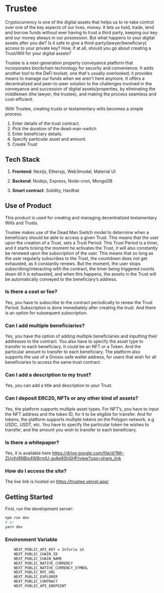 # Trustee
Cryptocurrency is one of the digital assets that helps us to re-take control over one of the key aspects of our lives, money. It lets us hold, trade, lend and borrow funds without ever having to trust a third party, keeping our key and our money always in our possession.
But what happens to your digital assets after you die?  Is it safe to give a third-party(lawyer/beneficiary) access to your private key? How, if at all, should you go about creating a Trust/Will for your digital assets?

Trustee is a next-generation property conveyance platform that incorporates blockchain technology for security and convenience. It adds another tool to the DeFi toolset, one that's usually overlooked; it provides means to manage our funds when we aren't here anymore. It offers a decentralized and peer-to-peer solution to the challenges involved in the conveyance and succession of digital assets/properties, by eliminating the middlemen (the lawyer, the trustee), and making the process seamless and cost-efficient.

With Trustee, creating trusts or testamentary wills becomes a simple process.

1. Enter details of the trust contract.
2. Pick the duration of the dead-man-switch
3. Enter beneficiary details.
4. Specify particular asset and amount.
5. Create Trust


## Tech Stack

   1. **Frontend**: Nextjs, Ethersjs, Web3modal, Material UI

   2. **Backend**: Nodejs, Express, Node-cron, MongoDB

   3. **Smart contract**: Solidity, Hardhat


## Use of Product
This product is used for creating and managing decentralized testamentary Wills and Trusts. 

Trustee makes use of the Dead Man Switch model to determine when a beneficiary should be able to access a given Trust. This means that the user upon the creation of a Trust, sets a Trust Period. This Trust Period is a timer, and it starts ticking the moment he activates the Trust, it will also constantly be renewed upon the subscription of the user. This means that so long as the user regularly subscribes to the Trust, the countdown does not get exhausted, as it constantly renews.
But the moment, the user stops subscribing/interacting with the contract, the timer being triggered counts down till it is exhausted, and when this happens, the assets in the Trust will be automatically conveyed to the beneficiary’s address.

### Is there a cost or fee?
Yes, you have to subscribe to the contract periodically to renew the Trust Period. Subscription is done immediately after creating the trust. And there is an option for subsequent subscription.

### Can I add multiple beneficiaries?
Yes, you have the option of adding multiple beneficiaries and inputting their addresses to the contract. You also have to specify the asset type to transfer to each beneficiary. It could be an NFT or a Token. And the particular amount to transfer to each beneficiary.
The platform also supports the use of a Gnosis-safe wallet address, for users that wish for all beneficiaries to access the same trust contract.

### Can I add a description to my trust?
Yes, you can add a title and description to your Trust.

### Can I deposit ERC20, NFTs or any other kind of assets?
Yes, the platform supports multiple asset types. 
For NFT’s, you have to input the NFT address and the token ID, for it to be eligible for transfer.
And for tokens, the platform supports multiple tokens on the Polygon network, e.g USDC, USDT, etc. You have to specify the particular token he wishes to transfer, and the amount you wish to transfer to each beneficiary.

### Is there a whitepaper?
Yes, it is available here https://drive.google.com/file/d/1Mr-ZUylhj9NBis4W8rmlU-avAe9ShSHP/view?usp=share_link

### How do I access the site?
The live link is hosted on https://trustee.vercel.app/


## Getting Started

First, run the development server:

```bash
npm run dev
# or
yarn dev
```

### Environment Variable

```bash
    NEXT_PUBLIC_API_KEY = Infuria id
    NEXT_PUBLIC_CHAIN_ID
    NEXT_PUBLIC_CHAIN_NAME 
    NEXT_PUBLIC_NATIVE_CURRENCY 
    NEXT_PUBLIC_NATIVE_CURRENCY_SYMBOL
    NEXT_PUBLIC_RPC_URL
    NEXT_PUBLIC_EXPLORER
    NEXT_PUBLIC_CONTRACT 
    NEXT_PUBLIC_API_ENDPOINT
```
